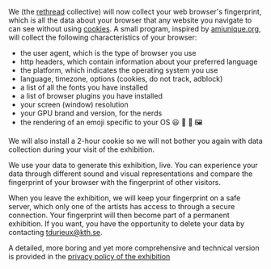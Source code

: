 We (the [rethread](https://rethread.art) collective) will now collect your web browser's fingerprint, which is all the data about your browser that any website you navigate to can see without using [cookies](https://en.wikipedia.org/wiki/HTTP_cookie). A small program, inspired by [amiunique.org](https://amiunique.org), will collect the following characteristics of your browser:
- the user agent, which is the type of browser you use
- http headers, which contain information about your preferred language
- the platform, which indicates the operating system you use
- language, timezone, options (cookies, do not track, adblock)
- a list of all the fonts you have installed
- a list of browser plugins you have installed
- your screen (window) resolution
- your GPU brand and version, for the nerds
- the rendering of an emoji specific to your OS 😃 🎉 🚀 🖼️

We will also install a 2-hour cookie so we will not bother you again with data collection during your visit of the exhibition.

We use your data to generate this exhibition, live. You can experience your data through different sound and visual representations and compare the fingerprint of your browser with the fingerprint of other visitors.

When you leave the exhibition, we will keep your fingerprint on a safe server, which only one of the artists has access to through a secure connection. Your fingerprint will then become part of a permanent exhibition. If you want, you have the opportunity to delete your data by contacting tdurieux@kth.se.

A detailed, more boring and yet more comprehensive and technical version is provided in the [privacy policy of the exhibition](https://github.com/castor-software/rethread/blob/master/browser-fingerprint/privacy.md)

